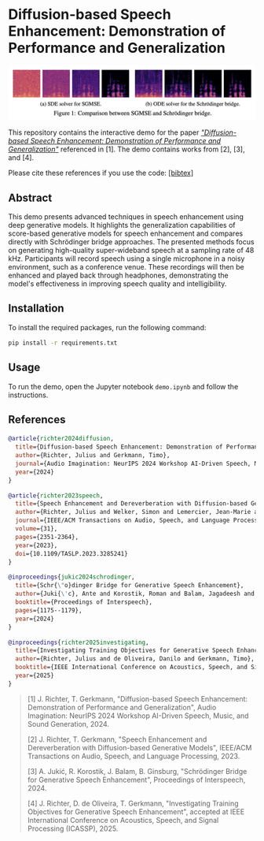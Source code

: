 # Diffusion-based Speech Enhancement: Demonstration of Performance and Generalization

<p align="center">
  <img src="https://raw.githubusercontent.com/sp-uhh/gen-se-demo/main/assets/figure_1.png" width="700" alt="Comparison between SGMSE and Schrödinger bridge.">
</p>

This repository contains the interactive demo for the paper [*"Diffusion-based Speech Enhancement: Demonstration of Performance and Generalization"*](https://openreview.net/forum?id=rv5LuElUic) referenced in [1]. The demo contains works from [2], [3], and [4]. 

Please cite these references if you use the code: [[bibtex]](#references)

## Abstract

This demo presents advanced techniques in speech enhancement using deep generative models. It highlights the generalization capabilities of score-based generative models for speech enhancement and compares directly with Schrödinger bridge approaches. The presented methods focus on generating high-quality super-wideband speech at a sampling rate of 48 kHz. Participants will record speech using a single microphone in a noisy environment, such as a conference venue. These recordings will then be enhanced and played back through headphones, demonstrating the model's effectiveness in improving speech quality and intelligibility.

## Installation

To install the required packages, run the following command:

```bash
pip install -r requirements.txt
```

## Usage

To run the demo, open the Jupyter notebook `demo.ipynb` and follow the instructions.

## References

```bib
@article{richter2024diffusion,
  title={Diffusion-based Speech Enhancement: Demonstration of Performance and Generalization},
  author={Richter, Julius and Gerkmann, Timo},
  journal={Audio Imagination: NeurIPS 2024 Workshop AI-Driven Speech, Music, and Sound Generation},
  year={2024}
}
```
```bib
@article{richter2023speech,
  title={Speech Enhancement and Dereverberation with Diffusion-based Generative Models},
  author={Richter, Julius and Welker, Simon and Lemercier, Jean-Marie and Lay, Bunlong and Gerkmann, Timo},
  journal={IEEE/ACM Transactions on Audio, Speech, and Language Processing},
  volume={31},
  pages={2351-2364},
  year={2023},
  doi={10.1109/TASLP.2023.3285241}
}
```
```bib
@inproceedings{jukic2024schrodinger,
  title={Schr{\"o}dinger Bridge for Generative Speech Enhancement},
  author={Juki{\'c}, Ante and Korostik, Roman and Balam, Jagadeesh and Ginsburg, Boris},
  booktitle={Proceedings of Interspeech},
  pages={1175--1179},
  year={2024}
}
```
```bib
@inproceedings{richter2025investigating,
  title={Investigating Training Objectives for Generative Speech Enhancement},
  author={Richter, Julius and de Oliveira, Danilo and Gerkmann, Timo},
  booktitle={IEEE International Conference on Acoustics, Speech, and Signal Processing (ICASSP)},
  year={2025}
}
```

>[1] J. Richter, T. Gerkmann, "Diffusion-based Speech Enhancement: Demonstration of Performance and Generalization", Audio Imagination: NeurIPS 2024 Workshop AI-Driven Speech, Music, and Sound Generation, 2024.
>
>[2] J. Richter, T. Gerkmann, "Speech Enhancement and Dereverberation with Diffusion-based Generative Models", IEEE/ACM Transactions on Audio, Speech, and Language Processing, 2023.
>
>[3] A. Jukić, R. Korostik, J. Balam, B. Ginsburg, "Schrödinger Bridge for Generative Speech Enhancement", Proceedings of Interspeech, 2024.
>
>[4] J. Richter, D. de Oliveira, T. Gerkmann, "Investigating Training Objectives for Generative Speech Enhancement", accepted at IEEE International Conference on Acoustics, Speech, and Signal Processing (ICASSP), 2025.